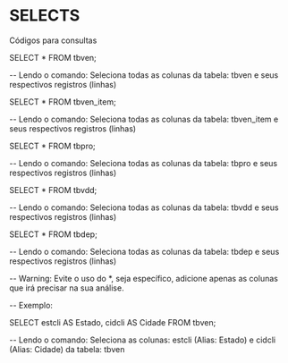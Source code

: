 # SELECTS
Códigos para consultas

SELECT * FROM tbven;

-- Lendo o comando: Seleciona todas as colunas da tabela: tbven e seus respectivos registros (linhas)

SELECT * FROM tbven_item;

-- Lendo o comando: Seleciona todas as colunas da tabela: tbven_item e seus respectivos registros (linhas)

SELECT * FROM tbpro;

-- Lendo o comando: Seleciona todas as colunas da tabela: tbpro e seus respectivos registros (linhas)

SELECT * FROM tbvdd;

-- Lendo o comando: Seleciona todas as colunas da tabela: tbvdd e seus respectivos registros (linhas)

SELECT * FROM tbdep;

-- Lendo o comando: Seleciona todas as colunas da tabela: tbdep e seus respectivos registros (linhas)

-- Warning: Evite o uso do *, seja específico, adicione apenas as colunas que irá precisar na sua análise.

-- Exemplo:

SELECT estcli AS Estado,
       cidcli AS Cidade
  FROM tbven;
  
-- Lendo o comando: Seleciona as colunas: estcli (Alias: Estado) e cidcli (Alias: Cidade) da tabela: tbven




